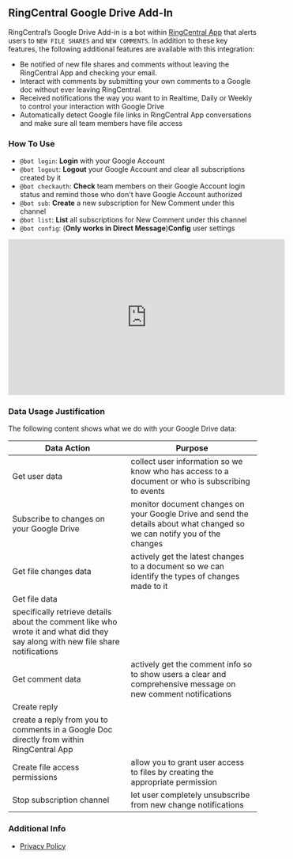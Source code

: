 ## RingCentral Google Drive Add-In

RingCentral’s Google Drive Add-in is a bot within [RingCentral App](https://www.ringcentral.com/apps/rc-app) that alerts users to `NEW FILE SHARES` and `NEW COMMENTS`.  In addition to these key features, the following additional features are available with this integration:
- Be notified of new file shares and comments without leaving the RingCentral App and checking your email. 
- Interact with comments by submitting your own comments to a Google doc without ever leaving RingCentral.
- Received notifications the way you want to in Realtime, Daily or Weekly to control your interaction with Google Drive
- Automatically detect Google file links in RingCentral App conversations and make sure all team members have file access

### How To Use

- `@bot login`: **Login** with your Google Account
- `@bot logout`: **Logout** your Google Account and clear all subscriptions created by it
- `@bot checkauth`: **Check** team members on their Google Account login status and remind those who don't have Google Account authorized
- `@bot sub`: **Create** a new subscription for New Comment under this channel
- `@bot list`: **List** all subscriptions for New Comment under this channel
- `@bot config`: (**Only works in Direct Message**)**Config** user settings

<iframe width="560" height="315" src="https://www.youtube.com/embed/WKPXDZQ38qU" title="YouTube video player" frameborder="0" allow="accelerometer; autoplay; clipboard-write; encrypted-media; gyroscope; picture-in-picture" allowfullscreen></iframe>

### Data Usage Justification

The following content shows what we do with your Google Drive data:

| Data Action                               	| Purpose                                                                                                                 	|
|-------------------------------------------	|-------------------------------------------------------------------------------------------------------------------------	|
| Get user data                             	| collect user information so we know who has access to a document or who is subscribing to events                                         	|
| Subscribe to changes on your Google Drive 	| monitor document changes on your Google Drive and send the details about what changed so we can notify you of the changes        	|
| Get file changes data                     	| actively get the latest changes to a document so we can identify the types of changes made to it                                                           	|
| Get file data                             	| 
specifically retrieve details about the comment like who wrote it and what did they say along with new file share notifications 	|
| Get comment data                          	| actively get the comment info so to show users a clear and comprehensive message on new comment notifications                      	|
| Create reply                              	| 
create a reply from you to comments in a Google Doc directly from within RingCentral App          	|
| Create file access permissions            	| allow you to grant user access to files by creating the appropriate permission                                                                     	|
| Stop subscription channel                 	| let user completely unsubscribe from new change notifications                                                           	|

### Additional Info
- [Privacy Policy](https://www.ringcentral.com/legal/privacy-notice.html)
